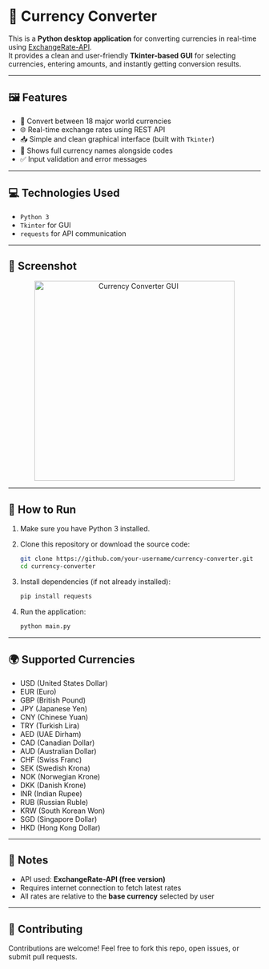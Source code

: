 
# 💱 Currency Converter 

This is a **Python desktop application** for converting currencies in real-time using [ExchangeRate-API](https://www.exchangerate-api.com/).  
It provides a clean and user-friendly **Tkinter-based GUI** for selecting currencies, entering amounts, and instantly getting conversion results.

---

## 🖼️ Features

- 🔁 Convert between 18 major world currencies  
- 🌐 Real-time exchange rates using REST API  
- 📥 Simple and clean graphical interface (built with `Tkinter`)  
- 🧠 Shows full currency names alongside codes  
- ✅ Input validation and error messages

---

## 💻 Technologies Used

- `Python 3`
- `Tkinter` for GUI
- `requests` for API communication

---

## 📸 Screenshot

<p align="center">
  <img src="https://user-images.githubusercontent.com/your-image-link.png" alt="Currency Converter GUI" width="400">
</p>

---

## 🚀 How to Run

1. Make sure you have Python 3 installed.

2. Clone this repository or download the source code:
   ```bash
   git clone https://github.com/your-username/currency-converter.git
   cd currency-converter
   ```

3. Install dependencies (if not already installed):

   ```bash
   pip install requests
   ```

4. Run the application:

   ```bash
   python main.py
   ```

---

## 🌍 Supported Currencies

* USD (United States Dollar)
* EUR (Euro)
* GBP (British Pound)
* JPY (Japanese Yen)
* CNY (Chinese Yuan)
* TRY (Turkish Lira)
* AED (UAE Dirham)
* CAD (Canadian Dollar)
* AUD (Australian Dollar)
* CHF (Swiss Franc)
* SEK (Swedish Krona)
* NOK (Norwegian Krone)
* DKK (Danish Krone)
* INR (Indian Rupee)
* RUB (Russian Ruble)
* KRW (South Korean Won)
* SGD (Singapore Dollar)
* HKD (Hong Kong Dollar)

---

## 📌 Notes

* API used: **ExchangeRate-API (free version)**
* Requires internet connection to fetch latest rates
* All rates are relative to the **base currency** selected by user

---

## 🤝 Contributing

Contributions are welcome! Feel free to fork this repo, open issues, or submit pull requests.



